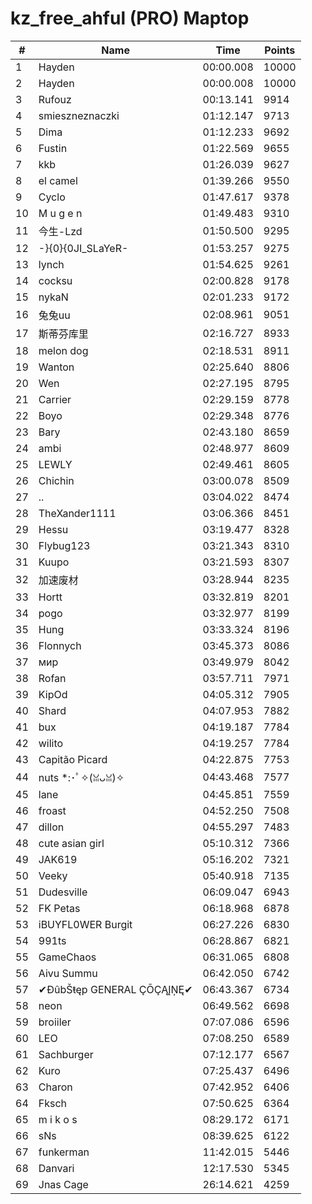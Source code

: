 # kz_free_ahful (PRO) Maptop

|  # | Name | Time | Points |
|-------------- | -------------- | -------------- | -------------- | 
| 1 | Hayden | 00:00.008 | 10000 | 
| 2 | Hayden | 00:00.008 | 10000 | 
| 3 | Rufouz | 00:13.141 | 9914 | 
| 4 | smieszneznaczki | 01:12.147 | 9713 | 
| 5 | Dima | 01:12.233 | 9692 | 
| 6 | Fustin | 01:22.569 | 9655 | 
| 7 | kkb | 01:26.039 | 9627 | 
| 8 | el camel | 01:39.266 | 9550 | 
| 9 | Cyclo | 01:47.617 | 9378 | 
| 10 | M u g e n | 01:49.483 | 9310 | 
| 11 | 今生-Lzd | 01:50.500 | 9295 | 
| 12 | -}{0}{0JI_SLaYeR- | 01:53.257 | 9275 | 
| 13 | lynch | 01:54.625 | 9261 | 
| 14 | cocksu | 02:00.828 | 9178 | 
| 15 | nykaN | 02:01.233 | 9172 | 
| 16 | 兔兔uu | 02:08.961 | 9051 | 
| 17 | 斯蒂芬库里 | 02:16.727 | 8933 | 
| 18 | melon dog | 02:18.531 | 8911 | 
| 19 | Wanton | 02:25.640 | 8806 | 
| 20 | Wen | 02:27.195 | 8795 | 
| 21 | Carrier | 02:29.159 | 8778 | 
| 22 | Boyo | 02:29.348 | 8776 | 
| 23 | Bary | 02:43.180 | 8659 | 
| 24 | ambi | 02:48.977 | 8609 | 
| 25 | LEWLY | 02:49.461 | 8605 | 
| 26 | Chichin | 03:00.078 | 8509 | 
| 27 | .. | 03:04.022 | 8474 | 
| 28 | TheXander1111 | 03:06.366 | 8451 | 
| 29 | Hessu | 03:19.477 | 8328 | 
| 30 | Flybug123 | 03:21.343 | 8310 | 
| 31 | Kuupo | 03:21.593 | 8307 | 
| 32 | 加速废材 | 03:28.944 | 8235 | 
| 33 | Hortt | 03:32.819 | 8201 | 
| 34 | pogo | 03:32.977 | 8199 | 
| 35 | Hung | 03:33.324 | 8196 | 
| 36 | Flonnych | 03:45.373 | 8086 | 
| 37 | мир | 03:49.979 | 8042 | 
| 38 | Rofan | 03:57.711 | 7971 | 
| 39 | KipOd | 04:05.312 | 7905 | 
| 40 | Shard | 04:07.953 | 7882 | 
| 41 | bux | 04:19.187 | 7784 | 
| 42 | wilito | 04:19.257 | 7784 | 
| 43 | Capitão Picard | 04:22.875 | 7753 | 
| 44 | nuts *:･ﾟ✧(ꈍᴗꈍ)✧ | 04:43.468 | 7577 | 
| 45 | lane | 04:45.851 | 7559 | 
| 46 | froast | 04:52.250 | 7508 | 
| 47 | dillon | 04:55.297 | 7483 | 
| 48 | cute asian girl | 05:10.312 | 7366 | 
| 49 | JAK619 | 05:16.202 | 7321 | 
| 50 | Veeky | 05:40.918 | 7135 | 
| 51 | Dudesville | 06:09.047 | 6943 | 
| 52 | FK Petas | 06:18.968 | 6878 | 
| 53 | iBUYFL0WER Burgit | 06:27.226 | 6830 | 
| 54 | 991ts | 06:28.867 | 6821 | 
| 55 | GameChaos | 06:31.065 | 6808 | 
| 56 | Aivu Summu | 06:42.050 | 6742 | 
| 57 | ✔ĐûbŠŧęp GENERAL ÇŌÇĄĮŅĘ✔ | 06:43.367 | 6734 | 
| 58 | neon | 06:49.562 | 6698 | 
| 59 | broiiler | 07:07.086 | 6596 | 
| 60 | LEO | 07:08.250 | 6589 | 
| 61 | Sachburger | 07:12.177 | 6567 | 
| 62 | Kuro | 07:25.437 | 6496 | 
| 63 | Charon | 07:42.952 | 6406 | 
| 64 | Fksch | 07:50.625 | 6364 | 
| 65 | m i k o s | 08:29.172 | 6171 | 
| 66 | sNs | 08:39.625 | 6122 | 
| 67 | funkerman | 11:42.015 | 5446 | 
| 68 | Danvari | 12:17.530 | 5345 | 
| 69 | Jnas Cage | 26:14.621 | 4259 | 

